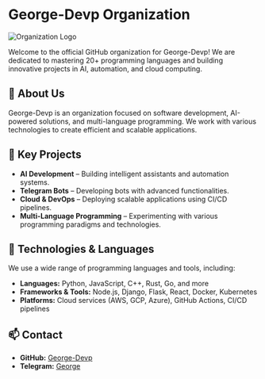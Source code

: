 # George-Devp Organization  

![Organization Logo](https://github.com/George-Devp.png)  

Welcome to the official GitHub organization for George-Devp! We are dedicated to mastering 20+ programming languages and building innovative projects in AI, automation, and cloud computing.  

## 🚀 About Us  
George-Devp is an organization focused on software development, AI-powered solutions, and multi-language programming. We work with various technologies to create efficient and scalable applications.  

## 📌 Key Projects  
- **AI Development** – Building intelligent assistants and automation systems.  
- **Telegram Bots** – Developing bots with advanced functionalities.  
- **Cloud & DevOps** – Deploying scalable applications using CI/CD pipelines.  
- **Multi-Language Programming** – Experimenting with various programming paradigms and technologies.  

## 🔧 Technologies & Languages  
We use a wide range of programming languages and tools, including:  
- **Languages:** Python, JavaScript, C++, Rust, Go, and more  
- **Frameworks & Tools:** Node.js, Django, Flask, React, Docker, Kubernetes  
- **Platforms:** Cloud services (AWS, GCP, Azure), GitHub Actions, CI/CD pipelines  

## 📫 Contact  
- **GitHub:** [George-Devp](https://github.com/George-Devp)  
- **Telegram:** [George](https://t.me/George_Cpp_Bot)    
